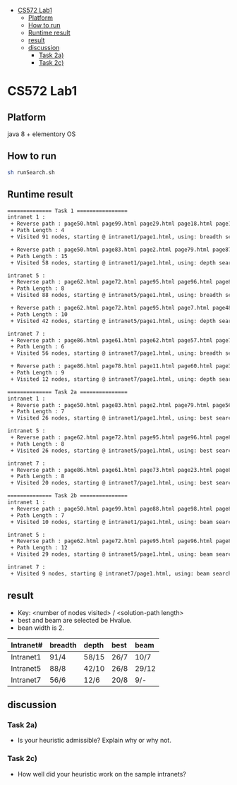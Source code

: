 <!-- TOC START min:1 max:3 link:true asterisk:false update:true -->
- [CS572 Lab1](#cs572-lab1)
  - [Platform](#platform)
  - [How to run](#how-to-run)
  - [Runtime result](#runtime-result)
  - [result](#result)
  - [discussion](#discussion)
    - [Task 2a)](#task-2a)
    - [Task 2c)](#task-2c)
<!-- TOC END -->



# CS572 Lab1

## Platform

java 8 + elementory OS

## How to run

```sh
sh runSearch.sh
```

## Runtime result

```sh
============== Task 1 ================
intranet 1 :
 + Reverse path : page50.html page99.html page29.html page18.html page1.html
 + Path Length : 4
 + Visited 91 nodes, starting @ intranet1/page1.html, using: breadth search.

 + Reverse path : page50.html page83.html page2.html page79.html page87.html page93.html page68.html page30.html page84.html page42.html page25.html page78.html page39.html page60.html page23.html page1.html
 + Path Length : 15
 + Visited 58 nodes, starting @ intranet1/page1.html, using: depth search.

intranet 5 :
 + Reverse path : page62.html page72.html page95.html page96.html page87.html page89.html page99.html page40.html page1.html
 + Path Length : 8
 + Visited 88 nodes, starting @ intranet5/page1.html, using: breadth search.

 + Reverse path : page62.html page72.html page95.html page7.html page48.html page68.html page97.html page5.html page99.html page40.html page1.html
 + Path Length : 10
 + Visited 42 nodes, starting @ intranet5/page1.html, using: depth search.

intranet 7 :
 + Reverse path : page86.html page61.html page62.html page57.html page71.html page48.html page1.html
 + Path Length : 6
 + Visited 56 nodes, starting @ intranet7/page1.html, using: breadth search.

 + Reverse path : page86.html page78.html page11.html page60.html page39.html page90.html page57.html page71.html page48.html page1.html
 + Path Length : 9
 + Visited 12 nodes, starting @ intranet7/page1.html, using: depth search.

============== Task 2a ===============
intranet 1 :
 + Reverse path : page50.html page83.html page2.html page79.html page56.html page95.html page18.html page1.html
 + Path Length : 7
 + Visited 26 nodes, starting @ intranet1/page1.html, using: best search.

intranet 5 :
 + Reverse path : page62.html page72.html page95.html page96.html page87.html page89.html page99.html page40.html page1.html
 + Path Length : 8
 + Visited 26 nodes, starting @ intranet5/page1.html, using: best search.

intranet 7 :
 + Reverse path : page86.html page61.html page73.html page23.html page89.html page19.html page8.html page48.html page1.html
 + Path Length : 8
 + Visited 20 nodes, starting @ intranet7/page1.html, using: best search.

============== Task 2b ===============
intranet 1 :
 + Reverse path : page50.html page99.html page88.html page98.html page84.html page58.html page70.html page1.html
 + Path Length : 7
 + Visited 10 nodes, starting @ intranet1/page1.html, using: beam search.

intranet 5 :
 + Reverse path : page62.html page72.html page95.html page96.html page87.html page89.html page99.html page40.html page83.html page8.html page93.html page70.html page1.html
 + Path Length : 12
 + Visited 29 nodes, starting @ intranet5/page1.html, using: beam search.

intranet 7 :
 + Visited 9 nodes, starting @ intranet7/page1.html, using: beam search.


```

## result

- Key: \<number of nodes visited\> / \<solution-path length\>
- best and beam are selected be Hvalue.
- bean width is 2.

| Intranet#    | breadth     | depth    | best |   beam
| :------------- | :------ | :----- | :---- | :--- |
| Intranet1       | 91/4   |  58/15 | 26/7  | 10/7 |
| Intranet5       | 88/8   |  42/10 | 26/8  | 29/12 |
| Intranet7       | 56/6   |  12/6  | 20/8  | 9/- |


## discussion

### Task 2a)

- Is your heuristic admissible? Explain why or why not.


### Task 2c)

- How well did your heuristic work on the sample intranets?
